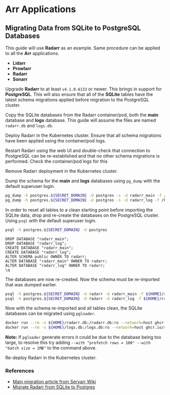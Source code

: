 # Arr Applications

## Migrating Data from SQLite to PostgreSQL Databases

This guide will use **Radarr** as an example. Same procedure can be applied to all the **Arr** applications.

- **Lidarr**
- **Prowlarr**
- **Radarr**
- **Sonarr**

Upgrade **Radarr** to at least `v4.1.0.6133` or newer. This brings in support for **PostgreSQL**. This will also ensure that all of the **SQLite** tables have the latest schema migrations applied before migration to the PostgreSQL cluster.

Copy the SQLite databases from the Radarr container/pod, both the **main** database and **logs** database. This guide will assume the files are named `radarr.db` and `logs.db`.

Deploy Radarr in the Kubernetes cluster. Ensure that all schema migrations have been applied using the container/pod logs.

Restart Radarr using the web UI and double-check that connection to PostgreSQL can be re-established and that no other schema migrations is performed. Check the container/pod logs for this

Remove Radarr deployment in the Kubernetes cluster.

Dump the schema for the **main** and **logs** databases using `pg_dump` with the default superuser login.

```sh
pg_dump -h postgres.${SECRET_DOMAIN} -U postgres -s -d radarr_main -f /home/${USER}/radarr_main.sql
pg_dump -h postgres.${SECRET_DOMAIN} -U postgres -s -d radarr_log -f /home/${USER}/radarr_log.sql
```

In order to reset all tables to a clean starting point before importing the SQLite data, drop and re-create the databases on the PostgreSQL cluster. Using `psql` with the default superuser login.

```sh
psql -h postgres.${SECRET_DOMAIN} -U postgres
```

```
DROP DATABASE "radarr_main";
DROP DATABASE "radarr_log";
CREATE DATABASE "radarr_main";
CREATE DATABASE "radarr_log";
ALTER SCHEMA public OWNER TO radarr;
ALTER DATABASE "radarr_main" OWNER TO radarr;
ALTER DATABASE "radarr_log" OWNER TO radarr;
\q
```

The databases are now re-created. Now the schema must be re-imported that was dumped earlier.

```sh
psql -h postgres.${SECRET_DOMAIN} -U radarr -d radarr_main -f ${HOME}/radarr_main.sql
psql -h postgres.${SECRET_DOMAIN} -U radarr -d radarr_log -f ${HOME}/radarr_log.sql
```

Now with the schema re-imported and all tables clean, the SQLite databases can be migrated using `pgloader`.

```sh
docker run --rm -v ${HOME}/radarr.db:/radarr.db:ro --network=host ghcr.io/roxedus/pgloader --with "quote identifiers" --with "data only" /radarr.db "postgresql://radarr:${RADARR__POSTGRES__PASSWORD}@postgres.${SECRET_DOMAIN}/radarr_main"
docker run --rm -v ${HOME}/logs.db:/logs.db:ro --network=host ghcr.io/roxedus/pgloader --with "quote identifiers" --with "data only" /logs.db "postgresql://radarr:${RADARR__POSTGRES__PASSWORD}@postgres.${SECRET_DOMAIN}/radarr_log"
```

**Note:** If `pgloader` generate errors it could be due to the database being too large, to resolve this try adding `--with "prefetch rows = 100" --with "batch size = 1MB"` to the command above.

Re-deploy Radarr in the Kubernetes cluster.

### References
- [Main migration article from Servarr Wiki](https://wiki.servarr.com/radarr/postgres-setup)
- [Migrate Radarr from SQLite to Postgres](https://gist.github.com/tobz/929fd4ad8da80ac2ce524af73d4ea615)
